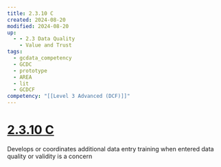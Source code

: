 ```yaml
---
title: 2.3.10 C
created: 2024-08-20
modified: 2024-08-20
up:
  - - 2.3 Data Quality
    - Value and Trust
tags:
  - gcdata_competency
  - GCDC
  - prototype
  - AREA
  - lit
  - GCDCF
competency: "[[Level 3 Advanced (DCF)]]"
---
```

# [2.3.10 C](2.3.10%20C.md)
Develops or coordinates additional data entry training when entered data quality or validity is a concern
